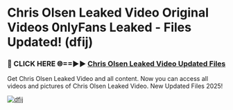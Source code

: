 # Chris Olsen Leaked Video Original Videos 0nlyFans Leaked - Files Updated! (dfij)

<h3>🔴 CLICK HERE 🌐==►► <a href="https://tinyurl.com/4seja8ks" rel="nofollow">Chris Olsen Leaked Video Updated Files</a></h3>

Get Chris Olsen Leaked Video and all content. Now you can access all videos and pictures of Chris Olsen Leaked Video. New Updated Files 2025!

[![dfij](https://i.imgur.com/EWjZXRe.gif)](https://tinyurl.com/4seja8ks)
